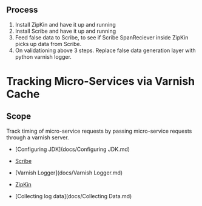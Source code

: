 ## Process ##

1. Install ZipKin and have it up and running
2. Install Scribe and have it up and running
3. Feed false data to Scribe, to see if Scribe SpanReciever inside ZipKin picks up data from Scribe.
4. On validationing above 3 steps. Replace false data generation layer with python varnish logger.


# Tracking Micro-Services via Varnish Cache #

## Scope ##

Track timing of micro-service requests by passing micro-service requests through a varnish server.


* [Configuring JDK](docs/Configuring JDK.md)
* [Scribe](docs/Scribe.md)
* [Varnish Logger](docs/Varnish Logger.md)
* [ZipKin](docs/ZipKin.md)

* [Collecting log data](docs/Collecting Data.md)
